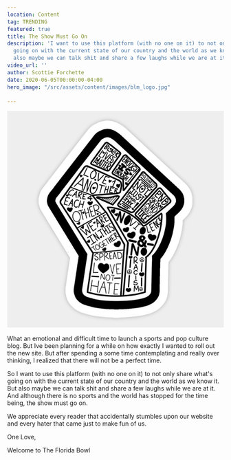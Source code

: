 ```yaml
---
location: Content
tag: TRENDING
featured: true
title: The Show Must Go On
description: 'I want to use this platform (with no one on it) to not only share what''s
  going on with the current state of our country and the world as we know it. But
  also maybe we can talk shit and share a few laughs while we are at it. '
video_url: ''
author: Scottie Forchette
date: 2020-06-05T00:00:00-04:00
hero_image: "/src/assets/content/images/blm_logo.jpg"

---
```

![](/src/assets/content/images/blm_logo.jpg)

What an emotional and difficult time to launch a sports and pop culture blog. But Ive been planning for a while on how exactly I wanted to roll out the new site. But after spending a some time contemplating and really over thinking, I realized that there will not be a perfect time.

So I want to use this platform (with no one on it) to not only share what's going on with the current state of our country and the world as we know it. But also maybe we can talk shit and share a few laughs while we are at it. And although there is no sports and the world has stopped for the time being, the show must go on.

We appreciate every reader that accidentally stumbles upon our website and every hater that came just to make fun of us.   
  
One Love,  
  
Welcome to The Florida Bowl